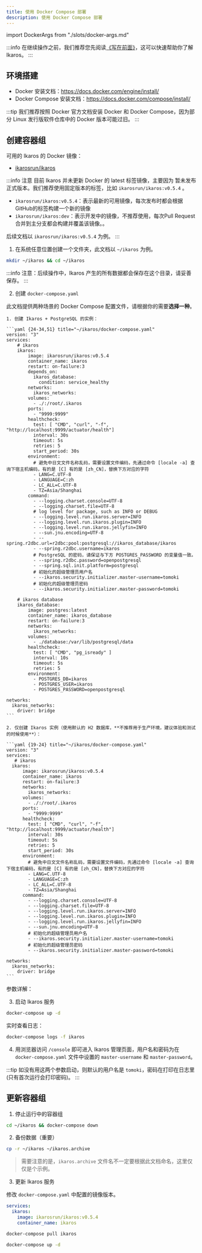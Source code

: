 ```yaml
---
title: 使用 Docker Compose 部署
description: 使用 Docker Compose 部署
---
```


import DockerArgs from "./slots/docker-args.md"

:::info
在继续操作之前，我们推荐您先阅读[《写在前面》](../prepare.md)，这可以快速帮助你了解 Ikaros。
:::

## 环境搭建

- Docker 安装文档：<https://docs.docker.com/engine/install/>
- Docker Compose 安装文档：<https://docs.docker.com/compose/install/>

:::tip
我们推荐按照 Docker 官方文档安装 Docker 和 Docker Compose，因为部分 Linux 发行版软件仓库中的 Docker 版本可能过旧。
:::

## 创建容器组

可用的 Ikaros 的 Docker 镜像：

- [ikarosrun/ikaros](https://hub.docker.com/r/ikarosrun/ikaros)

:::info 注意
目前 Ikaros 并未更新 Docker 的 latest 标签镜像，主要因为 暂未发布正式版本。我们推荐使用固定版本的标签，比如 `ikarosrun/ikaros:v0.5.4` 。

- `ikarosrun/ikaros:v0.5.4`：表示最新的可用镜像，每次发布时都会根据GitHub的标签构建一个新的镜像
- `ikarosrun/ikaros:dev`：表示开发中的镜像，不推荐使用，每次Pull Request合并到主分支都会构建并覆盖该镜像。。

后续文档以 `ikarosrun/ikaros:v0.5.4` 为例。
:::

1. 在系统任意位置创建一个文件夹，此文档以 `~/ikaros` 为例。

  ```bash
  mkdir ~/ikaros && cd ~/ikaros
  ```

  :::info
  注意：后续操作中，Ikaros 产生的所有数据都会保存在这个目录，请妥善保存。
  :::

2. 创建 `docker-compose.yaml`

  此文档提供两种场景的 Docker Compose 配置文件，请根据你的需要**选择一种**。

    1. 创建 Ikaros + PostgreSQL 的实例：

    ```yaml {24-34,51} title="~/ikaros/docker-compose.yaml"
    version: "3"
    services:
        # ikaros
        ikaros:
            image: ikarosrun/ikaros:v0.5.4
            container_name: ikaros
            restart: on-failure:3
            depends_on:
              ikaros_database:
                condition: service_healthy
            networks:
              ikaros_networks:
            volumes:
              - ./:/root/.ikaros
            ports:
              - "9999:9999"
            healthcheck:
              test: [ "CMD", "curl", "-f", "http://localhost:9999/actuator/health"]
              interval: 30s
              timeout: 5s
              retries: 5
              start_period: 30s
            environment:
              # 避免中日文文件名称乱码，需要设置文件编码，先通过命令 [locale -a] 查询下宿主机编码，有的是 [C] 有的是 [zh_CN]，替换下方对应的字符
              - LANG=C.UTF-8
              - LANGUAGE=C:zh
              - LC_ALL=C.UTF-8
              - TZ=Asia/Shanghai
            command:
              - --logging.charset.console=UTF-8
              - --logging.charset.file=UTF-8
              # log level for package, such as INFO or DEBUG
              - --logging.level.run.ikaros.server=INFO
              - --logging.level.run.ikaros.plugin=INFO
              - --logging.level.run.ikaros.jellyfin=INFO
              - --sun.jnu.encoding=UTF-8
              - --spring.r2dbc.url=r2dbc:pool:postgresql://ikaros_database/ikaros
              - --spring.r2dbc.username=ikaros
              # PostgreSQL 的密码，请保证与下方 POSTGRES_PASSWORD 的变量值一致。
              - --spring.r2dbc.password=openpostgresql
              - --spring.sql.init.platform=postgresql
              # 初始化的超级管理员用户名
              - --ikaros.security.initializer.master-username=tomoki
              # 初始化的超级管理员密码
              - --ikaros.security.initializer.master-password=tomoki

        # ikaros database
        ikaros_database:
            image: postgres:latest
            container_name: ikaros_database
            restart: on-failure:3
            networks:
              ikaros_networks:
            volumes:
              - ./database:/var/lib/postgresql/data
            healthcheck:
              test: [ "CMD", "pg_isready" ]
              interval: 10s
              timeout: 5s
              retries: 5
            environment:
              - POSTGRES_DB=ikaros
              - POSTGRES_USER=ikaros
              - POSTGRES_PASSWORD=openpostgresql

    networks:
      ikaros_networks:
        driver: bridge
    ```

    2. 仅创建 Ikaros 实例（使用默认的 H2 数据库，**不推荐用于生产环境，建议体验和测试的时候使用**）：

    ```yaml {19-24} title="~/ikaros/docker-compose.yaml"
    version: "3"
    services:
       # ikaros
      ikaros:
          image: ikarosrun/ikaros:v0.5.4
          container_name: ikaros
          restart: on-failure:3
          networks:
            ikaros_networks:
          volumes:
            - ./:/root/.ikaros
          ports:
            - "9999:9999"
          healthcheck:
            test: [ "CMD", "curl", "-f", "http://localhost:9999/actuator/health"]
            interval: 30s
            timeout: 5s
            retries: 5
            start_period: 30s
          environment:
            # 避免中日文文件名称乱码，需要设置文件编码，先通过命令 [locale -a] 查询下宿主机编码，有的是 [C] 有的是 [zh_CN]，替换下方对应的字符
            - LANG=C.UTF-8
            - LANGUAGE=C:zh
            - LC_ALL=C.UTF-8
            - TZ=Asia/Shanghai
          command:
            - --logging.charset.console=UTF-8
            - --logging.charset.file=UTF-8
            - --logging.level.run.ikaros.server=INFO
            - --logging.level.run.ikaros.plugin=INFO
            - --logging.level.run.ikaros.jellyfin=INFO
            - --sun.jnu.encoding=UTF-8
            # 初始化的超级管理员用户名
            - --ikaros.security.initializer.master-username=tomoki
            # 初始化的超级管理员密码
            - --ikaros.security.initializer.master-password=tomoki

    networks:
      ikaros_networks:
        driver: bridge
    ```

  参数详解：

  <DockerArgs />

3. 启动 Ikaros 服务

  ```bash
  docker-compose up -d
  ```

  实时查看日志：

  ```bash
  docker-compose logs -f ikaros
  ```

4. 用浏览器访问 `/console` 即可进入 Ikaros 管理页面，用户名和密码为在 `docker-compose.yaml` 文件中设置的 `master-username` 和 `master-password`。

:::tip
如没有用这两个参数启动，则默认的用户名是 `tomoki`，密码在打印在日志里(只有首次运行会打印密码)。
:::

## 更新容器组

1. 停止运行中的容器组

  ```bash
  cd ~/ikaros && docker-compose down
  ```

2. 备份数据（重要）

  ```bash
  cp -r ~/ikaros ~/ikaros.archive
  ```

  > 需要注意的是，`ikaros.archive` 文件名不一定要根据此文档命名，这里仅仅是个示例。

3. 更新 Ikaros 服务

  修改 `docker-compose.yaml` 中配置的镜像版本。

  ```yaml {3}
  services:
    ikaros:
      image: ikarosrun/ikaros:v0.5.4
      container_name: ikaros
  ```

  ```bash
  docker-compose pull ikaros
  ```

  ```bash
  docker-compose up -d
  ```
